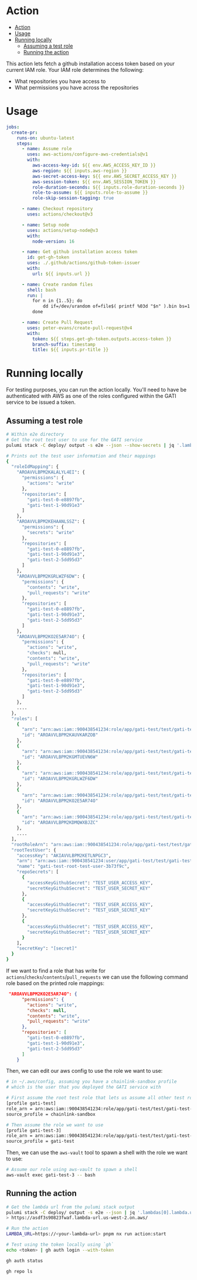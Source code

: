# Action

- [Action](#action)
- [Usage](#usage)
- [Running locally](#running-locally)
  - [Assuming a test role](#assuming-a-test-role)
  - [Running the action](#running-the-action)

This action lets fetch a github installation access token based on your current IAM role. Your IAM role determines the following:

- What repositories you have access to
- What permissions you have across the repositories

# Usage

```yml
jobs:
  create-pr:
    runs-on: ubuntu-latest
    steps:
      - name: Assume role
        uses: aws-actions/configure-aws-credentials@v1
        with:
          aws-access-key-id: ${{ env.AWS_ACCESS_KEY_ID }}
          aws-region: ${{ inputs.aws-region }}
          aws-secret-access-key: ${{ env.AWS_SECRET_ACCESS_KEY }}
          aws-session-token: ${{ env.AWS_SESSION_TOKEN }}
          role-duration-seconds: ${{ inputs.role-duration-seconds }}
          role-to-assume: ${{ inputs.role-to-assume }}
          role-skip-session-tagging: true

      - name: Checkout repository
        uses: actions/checkout@v3

      - name: Setup node
        uses: actions/setup-node@v3
        with:
          node-version: 16

      - name: Get github installation access token
        id: get-gh-token
        uses: ./.github/actions/github-token-issuer
        with:
          url: ${{ inputs.url }}

      - name: Create random files
        shell: bash
        run: |
          for n in {1..5}; do
              dd if=/dev/urandom of=file$( printf %03d "$n" ).bin bs=1 count=$(( RANDOM + 1024 ))
          done

      - name: Create Pull Request
        uses: peter-evans/create-pull-request@v4
        with:
          token: ${{ steps.get-gh-token.outputs.access-token }}
          branch-suffix: timestamp
          title: ${{ inputs.pr-title }}
```

# Running locally

For testing purposes, you can run the action locally. You'll need to have be authenticated with AWS as one of the roles configured within the GATI service to be issued a token.

## Assuming a test role

```bash
# Within e2e directory
# Get the root test user to use for the GATI service
pulumi stack -C deploy/ output -s e2e --json --show-secrets | jq '.lambdas[0].test'

# Prints out the test user information and their mappings
{
  "roleIdMapping": {
    "AROAVVLBPM2KALALYL4EI": {
      "permissions": {
        "actions": "write"
      },
      "repositories": [
        "gati-test-0-e8897fb",
        "gati-test-1-90d91e3"
      ]
    },
    "AROAVVLBPM2KEHAANLSSZ": {
      "permissions": {
        "secrets": "write"
      },
      "repositories": [
        "gati-test-0-e8897fb",
        "gati-test-1-90d91e3",
        "gati-test-2-5dd95d3"
      ]
    },
    "AROAVVLBPM2KGRLWZF6DW": {
      "permissions": {
        "contents": "write",
        "pull_requests": "write"
      },
      "repositories": [
        "gati-test-0-e8897fb",
        "gati-test-1-90d91e3",
        "gati-test-2-5dd95d3"
      ]
    },
    "AROAVVLBPM2KO2E5AR74O": {
      "permissions": {
        "actions": "write",
        "checks": null,
        "contents": "write",
        "pull_requests": "write"
      },
      "repositories": [
        "gati-test-0-e8897fb",
        "gati-test-1-90d91e3",
        "gati-test-2-5dd95d3"
      ]
    },
    ....
  },
  "roles": [
    {
      "arn": "arn:aws:iam::900438541234:role/app/gati-test/test/gati-test-test-0-role-f0d8ca1",
      "id": "AROAVVLBPM2KAUVKARZOB"
    },
    {
      "arn": "arn:aws:iam::900438541234:role/app/gati-test/test/gati-test-test-1-role-f5fa836",
      "id": "AROAVVLBPM2KGMTUEVN6W"
    },
    {
      "arn": "arn:aws:iam::900438541234:role/app/gati-test/test/gati-test-test-2-role-29c2483",
      "id": "AROAVVLBPM2KGRLWZF6DW"
    },
    {
      "arn": "arn:aws:iam::900438541234:role/app/gati-test/test/gati-test-test-3-role-c941f3d",
      "id": "AROAVVLBPM2KO2E5AR74O"
    },
    {
      "arn": "arn:aws:iam::900438541234:role/app/gati-test/test/gati-test-test-4-role-7e2fa68",
      "id": "AROAVVLBPM2KDMQWXBJZC"
    },
    ....
  ],
  "rootRoleArn": "arn:aws:iam::900438541234:role/app/gati-test/test/gati-test-root-role-4a4cefa",
  "rootTestUser": {
    "accessKey": "AKIAVVLBPM2KETLNPGC3",
    "arn": "arn:aws:iam::900438541234:user/app/gati-test/test/gati-test-root-test-user-3b73f9c",
    "name": "gati-test-root-test-user-3b73f9c",
    "repoSecrets": [
      {
        "accessKeyGithubSecret": "TEST_USER_ACCESS_KEY",
        "secretKeyGithubSecret": "TEST_USER_SECRET_KEY"
      },
      {
        "accessKeyGithubSecret": "TEST_USER_ACCESS_KEY",
        "secretKeyGithubSecret": "TEST_USER_SECRET_KEY"
      },
      {
        "accessKeyGithubSecret": "TEST_USER_ACCESS_KEY",
        "secretKeyGithubSecret": "TEST_USER_SECRET_KEY"
      }
    ],
    "secretKey": "[secret]"
  }
}
```

If we want to find a role that has write for `actions`/`checks`/`contents`/`pull_requests` we can use the following command role based on the printed role mappings:

```json
 "AROAVVLBPM2KO2E5AR74O": {
      "permissions": {
        "actions": "write",
        "checks": null,
        "contents": "write",
        "pull_requests": "write"
      },
      "repositories": [
        "gati-test-0-e8897fb",
        "gati-test-1-90d91e3",
        "gati-test-2-5dd95d3"
      ]
    }
```

Then, we can edit our aws config to use the role we want to use:

```bash
# in ~/.aws/config, assuming you have a chainlink-sandbox profile
# which is the user that you deployed the GATI service with

# First assume the root test role that lets us assume all other test roles
[profile gati-test]
role_arn = arn:aws:iam::900438541234:role/app/gati-test/test/gati-test-root-role-4a4cefa
source_profile = chainlink-sandbox

# Then assume the role we want to use
[profile gati-test-3]
role_arn = arn:aws:iam::900438541234:role/app/gati-test/test/gati-test-test-3-role-c941f3d
source_profile = gati-test
```

Then, we can use the `aws-vault` tool to spawn a shell with the role we want to use:

```bash
# Assume our role using aws-vault to spawn a shell
aws-vault exec gati-test-3 -- bash
```

## Running the action

```bash
# Get the lambda url from the pulumi stack output
pulumi stack -C deploy/ output -s e2e --json | jq '.lambdas[0].lambda.url'
> https://asdf3s90823fwaf.lambda-url.us-west-2.on.aws/

# Run the action
LAMBDA_URL=https://<your-lambda-url> pnpm nx run action:start

# Test using the token locally using `gh`
echo <token> | gh auth login --with-token

gh auth status

gh repo ls
```
